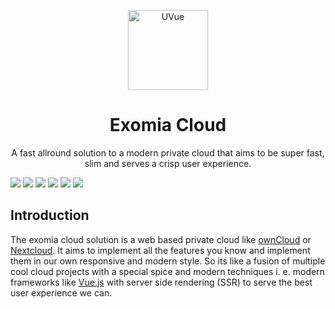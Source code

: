 <p align="center" style="text-align: center;">
  <img src="https://avatars3.githubusercontent.com/u/37782223?s=200&v=4" alt="UVue" width="128" height="128">
</p>

<h1 align="center">Exomia Cloud</h1>
<p align="center">A fast allround solution to a modern private cloud that aims to be super fast, slim and serves a crisp user experience.</p>

![](https://img.shields.io/circleci/project/github/exomia/cloud.svg)
![](https://img.shields.io/github/contributors/exomia/cloud.svg)
![](https://img.shields.io/github/last-commit/exomia/cloud.svg)
![](https://img.shields.io/github/commit-activity/y/exomia/cloud.svg)
![](https://img.shields.io/github/languages/count/exomia/cloud.svg)
![](https://img.shields.io/github/license/exomia/cloud.svg)

## Introduction

The exomia cloud solution is a web based private cloud like [ownCloud](https://owncloud.org/) or [Nextcloud](https://nextcloud.com/).
It aims to implement all the features you know and implement them in our own responsive and modern style.
So its like a fusion of multiple cool cloud projects with a special spice and modern techniques i. e. modern frameworks like [Vue.js](https://vuejs.org/) with server side rendering (SSR) to serve the best user experience we can.
